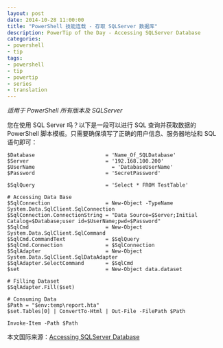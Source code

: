```yaml
---
layout: post
date: 2014-10-28 11:00:00
title: "PowerShell 技能连载 - 存取 SQLServer 数据库"
description: PowerTip of the Day - Accessing SQLServer Database
categories:
- powershell
- tip
tags:
- powershell
- tip
- powertip
- series
- translation
---
```

_适用于 PowerShell 所有版本及 SQLServer_

您在使用 SQL Server 吗？以下是一段可以进行 SQL 查询并获取数据的 PowerShell 脚本模板。只需要确保填写了正确的用户信息、服务器地址和 SQL 语句即可：

    $Database                       = 'Name_Of_SQLDatabase'
    $Server                         = '192.168.100.200'
    $UserName                         = 'DatabaseUserName'
    $Password                       = 'SecretPassword'
    
    $SqlQuery                       = 'Select * FROM TestTable'
    
    # Accessing Data Base
    $SqlConnection                  = New-Object -TypeName System.Data.SqlClient.SqlConnection
    $SqlConnection.ConnectionString = "Data Source=$Server;Initial Catalog=$Database;user id=$UserName;pwd=$Password"
    $SqlCmd                         = New-Object System.Data.SqlClient.SqlCommand
    $SqlCmd.CommandText             = $SqlQuery
    $SqlCmd.Connection              = $SqlConnection
    $SqlAdapter                     = New-Object System.Data.SqlClient.SqlDataAdapter
    $SqlAdapter.SelectCommand       = $SqlCmd
    $set                            = New-Object data.dataset
    
    # Filling Dataset
    $SqlAdapter.Fill($set)
    
    # Consuming Data
    $Path = "$env:temp\report.hta"
    $set.Tables[0] | ConvertTo-Html | Out-File -FilePath $Path
    
    Invoke-Item -Path $Path

<!--more-->
本文国际来源：[Accessing SQLServer Database](http://community.idera.com/powershell/powertips/b/tips/posts/accessing-sqlserver-database)
